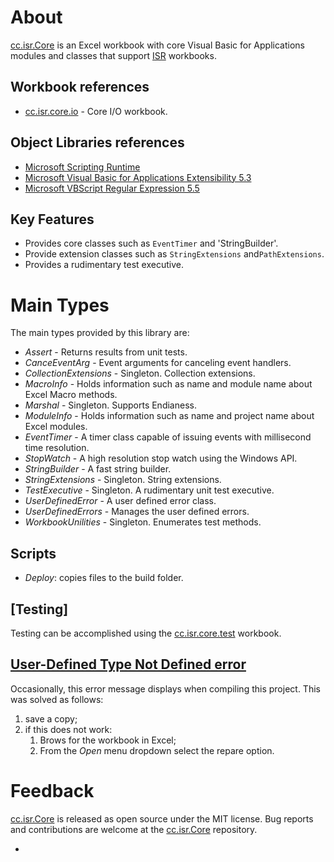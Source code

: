 # About

[cc.isr.Core] is an Excel workbook with core Visual Basic for Applications modules and classes that support [ISR] workbooks.

## Workbook references

* [cc.isr.core.io] - Core I/O workbook.

## Object Libraries references

* [Microsoft Scripting Runtime]
* [Microsoft Visual Basic for Applications Extensibility 5.3]
* [Microsoft VBScript Regular Expression 5.5]

## Key Features

* Provides core classes such as `EventTimer` and 'StringBuilder'.
* Provide extension classes such as `StringExtensions` and`PathExtensions`.
* Provides a rudimentary test executive.

# Main Types

The main types provided by this library are:

* _Assert_ - Returns results from unit tests.
* _CanceEventArg_ - Event arguments for canceling event handlers.
* _CollectionExtensions_ - Singleton. Collection extensions.
* _MacroInfo_ - Holds information such as name and module name about Excel Macro methods.
* _Marshal_ - Singleton. Supports Endianess.
* _ModuleInfo_ - Holds information such as name and project name about Excel modules.
* _EventTimer_ - A timer class capable of issuing events with millisecond time resolution.
* _StopWatch_ - A high resolution stop watch using the Windows API.
* _StringBuilder_ - A fast string builder.
* _StringExtensions_ - Singleton. String extensions.
* _TestExecutive_ - Singleton. A rudimentary unit test executive.
* _UserDefinedError_ - A user defined error class.
* _UserDefinedErrors_ - Manages the user defined errors.
* _WorkbookUnilities_ - Singleton. Enumerates test methods.

## Scripts

* _Deploy_: copies files to the build folder.

## [Testing]

Testing can be accomplished using the [cc.isr.core.test] workbook.

## [User-Defined Type Not Defined error]

Occasionally, this error message displays when compiling this project. This was solved as follows:
1. save a copy;
2. if this does not work:
	1. Brows for the workbook in Excel;
	2. From the _Open_ menu dropdown select the repare option.

# Feedback

[cc.isr.Core] is released as open source under the MIT license.
Bug reports and contributions are welcome at the [cc.isr.Core] repository.

[cc.isr.Core]: https://github.com/ATECoder/vba.core
[cc.isr.core.io]: https://github.com/ATECoder/vba.core/src/io
[cc.isr.core.test]: https://github.com/ATECoder/vba.core/src/test

[ISR]: https://www.integratedscientificresources.com

[Microsoft Scripting Runtime]: c:\windows\system32\scrrun.dll
[Microsoft Visual Basic for Applications Extensibility 5.3]: <c:/program&#32;files/common&#32;files/microsoft&#32;shared/vba/vba7.1/vbeui.dll>
* [Microsoft VBScript Regular Expression 5.5]: <c:/windows/system32/vbscript.dll/3>
[User-Defined Type Not Defined error]: https://stackoverflow.com/questions/19680402/compile-throws-a-user-defined-type-not-defined-error-but-does-not-go-to-the-of

